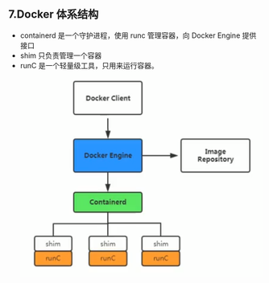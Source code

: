 ## 7.Docker 体系结构

* containerd 是一个守护进程，使用 runc 管理容器，向 Docker Engine 提供接口
* shim 只负责管理一个容器
* runC 是一个轻量级工具，只用来运行容器。
  ![](./7.png)
